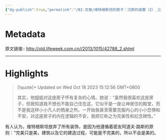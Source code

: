 ```yaml
---
{"dg-publish":true,"permalink":"/B1-文章/维特根斯坦的房子：沉默的装置（2）_三联生活周刊/"}
---
```



# Metadata

原文链接:: http://old.lifeweek.com.cn//2013/1015/42788_2.shtml

---

# Highlights

> [!quote]+ Updated on Wed Oct 18 2023 15:12:56 GMT+0800
>
> 其实，他姐姐对这座房子怀有复杂的心情。她说：“虽然我很喜欢这座房子，但我知道我不想也不能自己住在这，它似乎是一座让神居住的殿堂，而不是我这样小小凡人的栖身之所。一开始我甚至需要克服内心的小小恐惧和不安，对这座房子的内在逻辑的不安，我把它称之为完美性和纪念碑性。”

有人认为，维特根斯坦放弃了所有装饰，是因为他遵循着密友阿道夫·路斯的原则：“完美只是美，建筑以及它的建造过程，可能是不完美的，所以不会是美的。